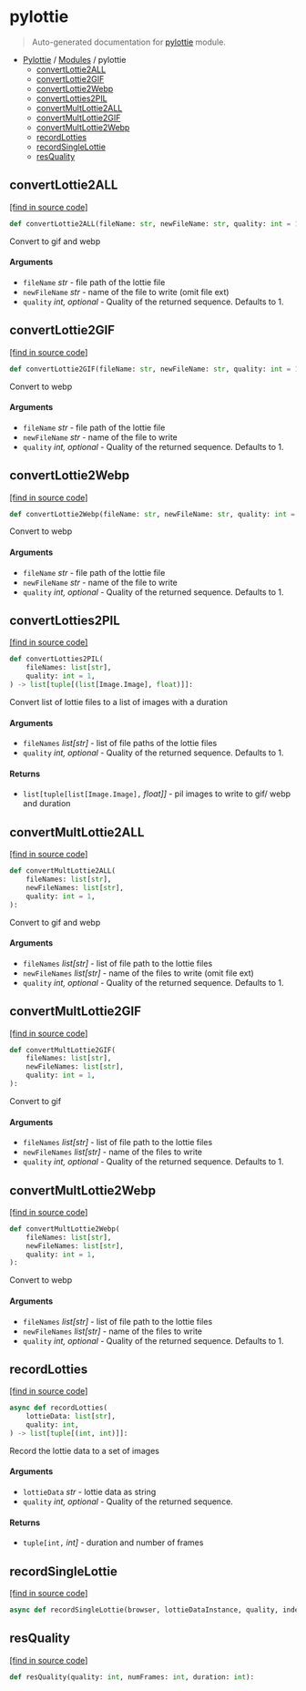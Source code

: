 # pylottie

> Auto-generated documentation for [pylottie](../../pylottie/__init__.py) module.

- [Pylottie](../README.md#pylottie-index) / [Modules](../README.md#pylottie-modules) / pylottie
    - [convertLottie2ALL](#convertlottie2all)
    - [convertLottie2GIF](#convertlottie2gif)
    - [convertLottie2Webp](#convertlottie2webp)
    - [convertLotties2PIL](#convertlotties2pil)
    - [convertMultLottie2ALL](#convertmultlottie2all)
    - [convertMultLottie2GIF](#convertmultlottie2gif)
    - [convertMultLottie2Webp](#convertmultlottie2webp)
    - [recordLotties](#recordlotties)
    - [recordSingleLottie](#recordsinglelottie)
    - [resQuality](#resquality)

## convertLottie2ALL

[[find in source code]](../../pylottie/__init__.py#L15)

```python
def convertLottie2ALL(fileName: str, newFileName: str, quality: int = 1):
```

Convert to gif and webp

#### Arguments

- `fileName` *str* - file path of the lottie file
- `newFileName` *str* - name of the file to write (omit file ext)
- `quality` *int, optional* - Quality of the returned sequence. Defaults to 1.

## convertLottie2GIF

[[find in source code]](../../pylottie/__init__.py#L25)

```python
def convertLottie2GIF(fileName: str, newFileName: str, quality: int = 1):
```

Convert to webp

#### Arguments

- `fileName` *str* - file path of the lottie file
- `newFileName` *str* - name of the file to write
- `quality` *int, optional* - Quality of the returned sequence. Defaults to 1.

## convertLottie2Webp

[[find in source code]](../../pylottie/__init__.py#L35)

```python
def convertLottie2Webp(fileName: str, newFileName: str, quality: int = 1):
```

Convert to webp

#### Arguments

- `fileName` *str* - file path of the lottie file
- `newFileName` *str* - name of the file to write
- `quality` *int, optional* - Quality of the returned sequence. Defaults to 1.

## convertLotties2PIL

[[find in source code]](../../pylottie/__init__.py#L104)

```python
def convertLotties2PIL(
    fileNames: list[str],
    quality: int = 1,
) -> list[tuple[(list[Image.Image], float)]]:
```

Convert list of lottie files to a list of images with a duration

#### Arguments

- `fileNames` *list[str]* - list of file paths of the lottie files
- `quality` *int, optional* - Quality of the returned sequence. Defaults to 1.

#### Returns

- `list[tuple[list[Image.Image],` *float]]* - pil images to write to gif/ webp and duration

## convertMultLottie2ALL

[[find in source code]](../../pylottie/__init__.py#L45)

```python
def convertMultLottie2ALL(
    fileNames: list[str],
    newFileNames: list[str],
    quality: int = 1,
):
```

Convert to gif and webp

#### Arguments

- `fileNames` *list[str]* - list of file path to the lottie files
- `newFileNames` *list[str]* - name of the files to write (omit file ext)
- `quality` *int, optional* - Quality of the returned sequence. Defaults to 1.

## convertMultLottie2GIF

[[find in source code]](../../pylottie/__init__.py#L63)

```python
def convertMultLottie2GIF(
    fileNames: list[str],
    newFileNames: list[str],
    quality: int = 1,
):
```

Convert to gif

#### Arguments

- `fileNames` *list[str]* - list of file path to the lottie files
- `newFileNames` *list[str]* - name of the files to write
- `quality` *int, optional* - Quality of the returned sequence. Defaults to 1.

## convertMultLottie2Webp

[[find in source code]](../../pylottie/__init__.py#L79)

```python
def convertMultLottie2Webp(
    fileNames: list[str],
    newFileNames: list[str],
    quality: int = 1,
):
```

Convert to webp

#### Arguments

- `fileNames` *list[str]* - list of file path to the lottie files
- `newFileNames` *list[str]* - name of the files to write
- `quality` *int, optional* - Quality of the returned sequence. Defaults to 1.

## recordLotties

[[find in source code]](../../pylottie/__init__.py#L139)

```python
async def recordLotties(
    lottieData: list[str],
    quality: int,
) -> list[tuple[(int, int)]]:
```

Record the lottie data to a set of images

#### Arguments

- `lottieData` *str* - lottie data as string
- `quality` *int, optional* - Quality of the returned sequence.

#### Returns

- `tuple[int,` *int]* - duration and number of frames

## recordSingleLottie

[[find in source code]](../../pylottie/__init__.py#L168)

```python
async def recordSingleLottie(browser, lottieDataInstance, quality, index):
```

## resQuality

[[find in source code]](../../pylottie/__init__.py#L97)

```python
def resQuality(quality: int, numFrames: int, duration: int):
```
